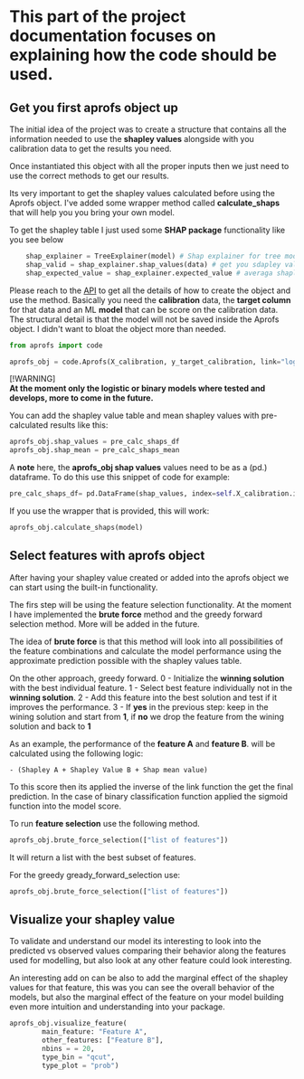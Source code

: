 # This part of the project documentation focuses on explaining how the code should be used.

## Get you first aprofs object up

The initial idea of the project was to create a structure that contains all the information needed to use the **shapley values**
alongside with you calibration data to get the results you need.

Once instantiated this object with all the proper inputs then we just need to use the correct methods to get our results.

Its very important to get the shapley values calculated before using the Aprofs object. I've added some wrapper method called **calculate_shaps** that will help you you bring your own model.

To get the shapley table I just used some **SHAP package** functionality like you see below

``` py  title="TreeExplainer"
    shap_explainer = TreeExplainer(model) # Shap explainer for tree models
    shap_valid = shap_explainer.shap_values(data) # get you sdapley values for your data
    shap_expected_value = shap_explainer.expected_value # averaga shapley value
```

Please reach to the [API](api.md) to get all the details of how to create the object and use the method. Basically you need the **calibration** data, the **target column** for that data and an ML **model** that can be score on the calibration data.
The structural detail is that the model will not be saved inside the Aprofs object. I didn't want to bloat the object more than needed.

```py
from aprofs import code

aprofs_obj = code.Aprofs(X_calibration, y_target_calibration, link="logistic")
```

[!WARNING]  
**At the moment only the **logistic** or **binary** models where tested and develops, more to come in the future.**

You can add the shapley value table and mean shapley values with pre-calculated results like this:

``` py
aprofs_obj.shap_values = pre_calc_shaps_df
aprofs_obj.shap_mean = pre_calc_shaps_mean
```

A **note** here, the **aprofs_obj shap values** values need to be as a (pd.) dataframe. To do this use this snippet of code for example:

``` py  title="Shap to dataframe"
pre_calc_shaps_df= pd.DataFrame(shap_values, index=self.X_calibration.index, columns=self.X_calibration.columns)
```

If you use the wrapper that is provided, this will work:

``` py  title="Shap to dataframe"
aprofs_obj.calculate_shaps(model)
```

## Select features with aprofs object

After having your shapley value created or added into the aprofs object we can start using the built-in functionality.

The firs step will be using the feature selection functionality. At the moment I have implemented the **brute force** method and the greedy forward selection method. More will be added in the future.

The idea of **brute force** is that this method will look into all possibilities of the feature combinations and calculate the model performance using the approximate prediction possible with the shapley values table.

On the other approach, greedy forward.
    0 - Initialize the **winning solution** with the best individual feature.
    1 - Select best feature individually not in the **winning solution**.
    2 - Add this feature into the best solution and test if it improves the performance.
    3 - If **yes** in the previous step: keep in the wining solution and start from **1**, if **no** we drop the feature from the wining solution and back to **1**

As an example, the performance of the **feature A** and **feature B**. will be calculated using the following logic:

    - (Shapley A + Shapley Value B + Shap mean value)

To this score then its applied the inverse of the link function the get the final prediction.
In the case of binary classification function applied the sigmoid function into the model score.

To run **feature selection** use the following method.

``` py  title="Feature selection"
aprofs_obj.brute_force_selection(["list of features"])
```

It will return a list with the best subset of features.


For the greedy gready_forward_selection use:

``` py  title="Feature selection"
aprofs_obj.brute_force_selection(["list of features"])
```

## Visualize your shapley value

To validate and understand our model its interesting to look into the predicted vs observed values comparing their behavior
along the features used for modelling, but also look at any other feature could look interesting.

An interesting add on can be also to add the marginal effect of the shapley values for that feature,
this was you can see the overall behavior of the models, but also the marginal effect of the feature on your model
building even more intuition and understanding into your package.

``` py  title="Feature Visualization"
aprofs_obj.visualize_feature(
        main_feature: "Feature A",
        other_features: ["Feature B"],
        nbins = = 20,
        type_bin = "qcut",
        type_plot = "prob")
```
